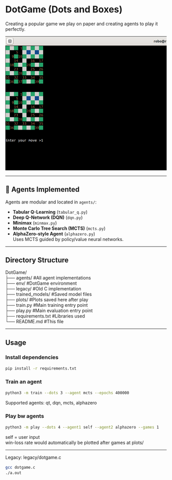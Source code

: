# DotGame (Dots and Boxes)

Creating a popular game we play on paper and creating agents to play it perfectly.

![](dotgame.png)


---


## 🧠 Agents Implemented

Agents are modular and located in `agents/`:
- **Tabular Q-Learning** (`tabular_q.py`)
- **Deep Q-Network (DQN)** (`dqn.py`)
- **Minimax** (`minmax.py`)
- **Monte Carlo Tree Search (MCTS)** (`mcts.py`)
- **AlphaZero-style Agent** (`alphazero.py`)  
  Uses MCTS guided by policy/value neural networks.


---


## Directory Structure

DotGame/<br/>
├── agents/ #All agent implementations<br/>
├── env/ #DotGame environment<br/>
├── legacy/ #Old C implementation<br/>
├── trained_models/ #Saved model files<br/>
├── plots/ #Plots saved here after play<br/>
├── train.py #Main training entry point<br/>
├── play.py #Main evaluation entry point<br/>
├── requirements.txt #Libraries used<br/> 
└── README.md #This file<br/>


---


## Usage

### Install dependencies
```bash
pip install -r requirements.txt
```

### Train an agent 

```bash
python3 -m train --dots 3 --agent mcts --epochs 400000
```

Supported agents: qt, dqn, mcts, alphazero

### Play bw agents

```bash
python3 -m play --dots 4 --agent1 self --agent2 alphazero --games 1
```

self = user input<br/>
win-loss rate would automatically be plotted after games at plots/


---


Legacy: legacy/dotgame.c

```bash
gcc dotgame.c
./a.out
```

